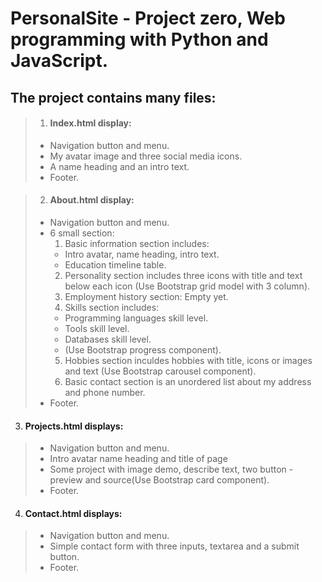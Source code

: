 # PersonalSite - Project zero, Web programming with Python and JavaScript.
## The project contains many files:
 
> 1. #### Index.html display:
> - Navigation button and menu.
> - My avatar image and three social media icons.
> - A name heading and an intro text.
> - Footer.

> 2. #### About.html display:
> - Navigation button and menu.
> - 6 small section:
>   1. Basic information section includes:
>     - Intro avatar, name heading, intro text.
>     - Education timeline table.
>   2. Personality section includes three icons with title and text below each icon (Use Bootstrap grid model with 3 column).
>   3. Employment history section: Empty yet.
>   4. Skills section includes:
>     - Programming languages skill level.
>     - Tools skill level.
>     - Databases skill level.
>     - (Use Bootstrap progress component).
>   5. Hobbies section inculdes hobbies with title, icons or images and text (Use Bootstrap carousel component).
>   6. Basic contact section is an unordered list about my address and phone number.
> - Footer.
3. #### Projects.html displays:
> - Navigation button and menu.
> - Intro avatar name heading and title of page
> - Some project with image demo, describe text, two button - preview and source(Use Bootstrap card component).
> - Footer.
4. #### Contact.html displays:
> - Navigation button and menu.
> - Simple contact form with three inputs, textarea and a submit button. 
> - Footer.
